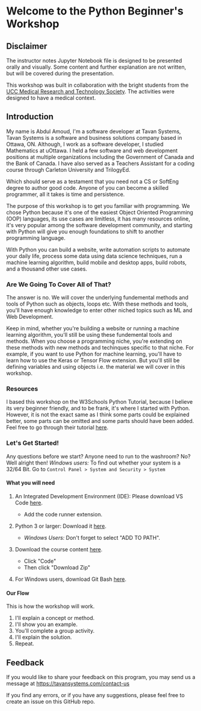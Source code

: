 # Welcome to the Python Beginner's Workshop

## Disclaimer
The instructor notes Jupyter Notebook file is designed to be presented orally and visually. Some content and further explanation are not written, but will be covered during the presentation.

This workshop was built in collaboration with the bright students from the [UCC Medical Research and Technology Society](https://uccmrt.wordpress.com/). The activities were designed to have a medical context.

## Introduction
My name is Abdul Amoud, I'm a software developer at Tavan Systems, Tavan Systems is a software and business solutions company based in Ottawa, ON. Although, I work as a software developer, I studied Mathematics at uOttawa. I held a few software and web development positions at multiple organizations including the Government of Canada and the Bank of Canada. I have also served as a Teachers Assistant for a coding course through Carleton University and TrilogyEd.

Which should serve as a testament that you need not a CS or SoftEng degree to author good code. Anyone of you can become a skilled programmer, all it takes is time and persistence.

The purpose of this workshop is to get you familiar with programming. We chose Python because it's one of the easiest  Object Oriented Programming (OOP) languages, its use cases are limitless, it has many resources online, it's very popular among the software development community, and starting with Python will give you enough foundations to shift to another programming language.

With Python you can build a website, write automation scripts to automate your daily life, process some data using data science techniques, run a machine learning algorithm, build mobile and desktop apps, build robots, and a thousand other use cases. 

### Are We Going To Cover All of That? 
The answer is no. We will cover the underlying fundemental methods and tools of Python such as objects, loops etc. With these methods and tools, you'll have enough knowledge to enter other niched topics such as ML and Web Development. 

Keep in mind, whether you're building a website or running a machine learning algorithm, you'll still be using these fundemental tools and methods. When you choose a programming niche, you're extending on these methods with new methods and techinques specific to that niche. For example, if you want to use Python for machine learning, you'll have to learn how to use the Keras or Tensor Flow extension. But you'll still be defining variables and using objects i.e. the material we will cover in this workshop.

### Resources
I based this workshop on the W3Schools Python Tutorial, because I believe its very beginner friendly, and to be frank, it's where I started with Python. However, it is not the exact same as I think some parts could be explained better, some parts can be omitted and some parts should have been added. Feel free to go through their tutorial [here](https://w3schools.com/python).

### Let's Get Started!
Any questions before we start? Anyone need to run to the washroom? No? Well alright then!
*Windows users:* To find out whether your system is a 32/64 Bit. Go to `Control Panel > System and Security > System`

#### What you will need
1. An Integrated Development Environment (IDE): Please download VS Code [here](https://code.visualstudio.com/download).
    * Add the code runner extension.
    
2. Python 3 or larger: Download it [here](https://www.python.org/downloads/).
    * *Windows Users:*  Don't forget to select "ADD TO PATH".

3. Download the course content [here](https://github.com/abdu997/python-workshop).
    * Click "Code" 
    * Then click "Download Zip"
    
4. For Windows users, download Git Bash [here](https://git-scm.com/downloads).


#### Our Flow
This is how the workshop will work. 

1. I'll explain a concept or method. 
2. I'll show you an example. 
3. You'll complete a group activity.
4. I'll explain the solution.
4. Repeat.

## Feedback
If you would like to share your feedback on this program, you may send us a message at https://tavansystems.com/contact-us

If you find any errors, or if you have any suggestions, please feel free to create an issue on this GitHub repo.
